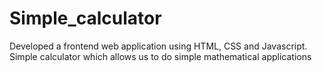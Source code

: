 # Simple_calculator
Developed a frontend web application using HTML, CSS and Javascript.  Simple calculator which allows us to do simple mathematical applications
